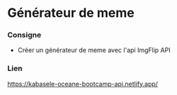 # Générateur de meme

### Consigne
- Créer un générateur de meme avec l'api ImgFlip API

### Lien
https://kabasele-oceane-bootcamp-api.netlify.app/